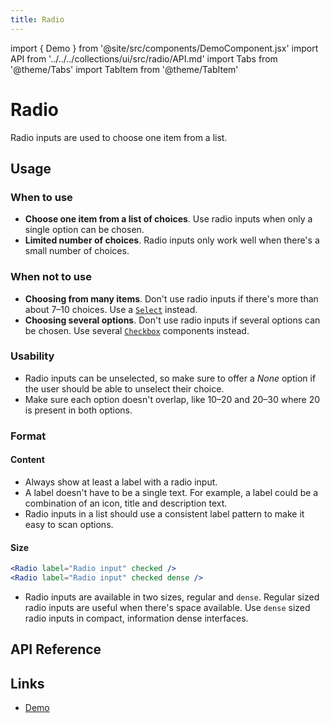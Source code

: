```yaml
---
title: Radio
---
```


import { Demo } from '@site/src/components/DemoComponent.jsx'
import API from '../../../collections/ui/src/radio/API.md'
import Tabs from '@theme/Tabs'
import TabItem from '@theme/TabItem'

# Radio

Radio inputs are used to choose one item from a list.

<Demo
    path="radio--default"
    height="120px"
/>

## Usage

### When to use

-   **Choose one item from a list of choices**. Use radio inputs when only a single option can be chosen.
-   **Limited number of choices**. Radio inputs only work well when there's a small number of choices.

### When not to use

-   **Choosing from many items**. Don't use radio inputs if there's more than about 7–10 choices. Use a [`Select`](select.md) instead.
-   **Choosing several options**. Don't use radio inputs if several options can be chosen. Use several [`Checkbox`](checkbox.md) components instead.

### Usability

-   Radio inputs can be unselected, so make sure to offer a _None_ option if the user should be able to unselect their choice.
-   Make sure each option doesn't overlap, like 10–20 and 20–30 where 20 is present in both options.

### Format

#### Content

-   Always show at least a label with a radio input.
-   A label doesn't have to be a single text. For example, a label could be a combination of an icon, title and description text.
-   Radio inputs in a list should use a consistent label pattern to make it easy to scan options.

#### Size

<Tabs lazy>
    <TabItem value="Default" label="Default">
        <Demo
            path="radio--checked"
            height="120px"
        />
    </TabItem>
    <TabItem value="Dense" label="Dense">
        <Demo
            path="radio--checked-dense"
            height="120px"
        />
    </TabItem>
</Tabs>

```jsx
<Radio label="Radio input" checked />
<Radio label="Radio input" checked dense />
```

-   Radio inputs are available in two sizes, regular and `dense`. Regular sized radio inputs are useful when there's space available. Use `dense` sized radio inputs in compact, information dense interfaces.

## API Reference

<API />

## Links

-   <a href="/demo/?path=/story/radio--default" target="_blank">Demo</a>

